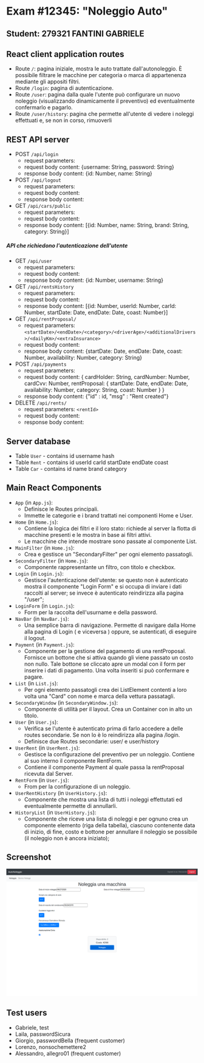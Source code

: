# Exam #12345: "Noleggio Auto"
## Student: 279321 FANTINI GABRIELE

## React client application routes

- Route `/`: pagina iniziale, mostra le auto trattate dall'autonoleggio. È possibile filtrare le macchine per categoria o marca di appartenenza mediante gli appositi filtri.
- Route `/login`: pagina di autenticazione.
- Route `/user`: pagina dalla quale l'utente può configurare un nuovo noleggio (visualizzando dinamicamente il preventivo) ed eventualmente confermarlo e pagarlo.
- Route `/user/history`: pagina che permette all'utente di vedere i noleggi effettuati e, se non in corso,      rimuoverli

## REST API server

- POST `/api/login`
  - request parameters:
  - request body content: {username: String, password: String}
  - response body content: {id: Number, name: String}
- POST `/api/logout`
  - request parameters:
  - request body content: 
  - response body content: 
- GET `/api/cars/public`
  - request parameters:
  - request body content: 
  - response body content: [{id: Number, name: String, brand: String, category: String}]

##### API che richiedono l'autenticazione dell'utente

- GET `/api/user`
  - request parameters:
  - request body content: 
  - response body content: {id: Number, username: String}
- GET `/api/rentsHistory`
  - request parameters:
  - request body content: 
  - response body content: [{id: Number, userId: Number, carId: Number, startDate: Date, endDate: Date, coast: Number}]
- GET `/api/rentProposal/`
  - request parameters: `<startDate>/<endDate>/<category>/<driverAge>/<additionalDrivers>/<dailyKm>/<extraInsurance>`
  - request body content: 
  - response body content: {startDate: Date, endDate: Date, coast: Number, availability: Number, category: String} 
- POST `/api/payments`
  - request parameters:
  - request body content: {
    cardHolder: String,
    cardNumber: Number,
    cardCvv: Number,
    rentProposal: {
      startDate: Date,
      endDate: Date, 
      availability: Number,
      category: String,
      coast: Number
    }
  }
  - response body content: {"id" : id, "msg" : "Rent created"}
- DELETE `/api/rents/`
  - request parameters: `<rentId>`
  - request body content: 
  - response body content: 

## Server database

- Table `User` - contains id username hash
- Table `Rent` - contains id userId carId startDate endDate coast
- Table `Car`  - contains id name brand category

## Main React Components

- `App` (in `App.js`): 
  - Definisce le Routes principali.
  - Immette le categorie e i brand trattati nei componenti Home e User.
- `Home` (in `Home.js`): 
  - Contiene la logica dei filtri e il loro stato: richiede al server la flotta di macchine presenti e le mostra in base ai filtri attivi.
  - Le macchine che intende mostrare sono passate al componente List.
- `MainFilter` (in `Home.js`):
  - Crea e gestisce un "SecondaryFilter" per ogni elemento passatogli.
- `SecondaryFilter` (in `Home.js`):
  - Componente rappresentante un filtro, con titolo e checkbox.
- `Login` (in `Login.js`):
  - Gestisce l'autenticazione dell'utente: se questo non è autenticato mostra il componente "Login Form" e si occupa di inviare i dati raccolti al server; se invece è autenticato reindirizza alla pagina "/user";
- `LoginForm` (in `Login.js`):
  - Form per la raccolta dell'usurname e della password.
- `NavBar` (in `NavBar.js`):
  - Una semplice barra di navigazione. Permette di navigare dalla Home alla pagina di Login ( e viceversa ) oppure, se autenticati, di eseguire il logout.
- `Payment` (in `Payment.js`):
  - Componente per la gestione del pagamento di una rentProposal. Fornisce un bottone che si attiva quando gli viene passato un costo non nullo. Tale bottone se cliccato apre un modal con il form per inserire i dati di pagamento. Una volta inseriti si può confermare e pagare.
- `List` (in `List.js`):
  - Per ogni elemento passatogli crea dei ListElement contenti a loro volta una "Card" con nome e marca della vettura passatagli.
- `SecondaryWindow` (in `SecondaryWindow.js`):
  - Componente di utilità per il layout. Crea un Container con in alto un titolo.
- `User` (in `User.js`):
  - Verifica se l'utente è autenticato prima di farlo accedere a delle routes secondarie. Se non lo è lo reindirizza alla pagina /login.
  - Definisce due Routes secondarie: user/ e user/history
- `UserRent` (in `UserRent.js`):
  - Gestisce la configurazione del preventivo per un noleggio. Contiene al suo interno il componente RentForm.
  - Contiene il componente Payment al quale passa la rentProposal ricevuta dal Server.
- `RentForm` (in `User.js`):
  - From per la configurazione di un noleggio.
- `UserRentHistory` (in `UserHistory.js`):
  - Componente che mostra una lista di tutti i noleggi effettutati ed eventualmente permette di annullarli.
- `HistoryList` (in `UserHistory.js`):
  - Componente che riceve una lista di noleggi e per ognuno crea un componente elemento (riga della tabella), ciascuno contenente data di inizio, di fine, costo e bottone per annullare il noleggio se possibile (il noleggio non è ancora iniziato);

## Screenshot

![Configurator Screenshot](./img/screenshot.png)

## Test users

* Gabriele, test
* Laila, passwordSicura
* Giorgio, passwordBella (frequent customer)
* Lorenzo, nonsochemettere2
* Alessandro, allegro01 (frequent customer)
